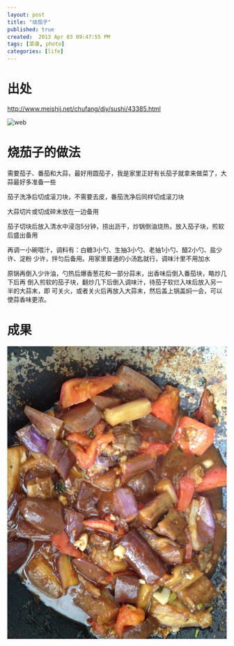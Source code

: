 ```yaml
---
layout: post
title: "烧茄子"
published: true
created:  2013 Apr 03 09:47:55 PM
tags: [菜谱, photo]
categories: [life]
---
```


# 出处

<http://www.meishij.net/chufang/diy/sushi/43385.html>

![web](http://images.meishij.net/p/20100712/07a9315c1db5f372cdeebbd2a98c3338.jpg "web")

# 烧茄子的做法

需要茄子、番茄和大蒜，最好用圆茄子，我是家里正好有长茄子就拿来做菜了，大蒜最好多准备一些


茄子洗净后切成滚刀块，不需要去皮，番茄洗净后同样切成滚刀块


大蒜切片或切成碎末放在一边备用

茄子切块后放入清水中浸泡5分钟，捞出沥干，炒锅倒油烧热，放入茄子块，煎软后盛出备用

再调一小碗喂汁，调料有：白糖3小勺、生抽3小勺、老抽1小勺、醋2小勺、盐少许、淀粉
少许，拌匀后备用。用家里普通的小汤匙就行，调味汁里不用加水


原锅再倒入少许油，勺热后爆香葱花和一部分蒜末，出香味后倒入番茄块，略炒几下后再
倒入煎软的茄子块，翻炒几下后倒入调味汁，待茄子软烂入味后放入另一半的大蒜末，即
可关火，或者关火后再放入大蒜末，然后盖上锅盖焖一会，可以使蒜香味更浓。

# 成果


![shaoqiezi](/images/shaoqiezi-1024x768.JPG "shaoqiezi")
